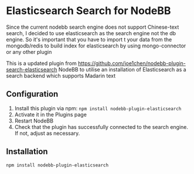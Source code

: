 # Elasticsearch Search for NodeBB

Since the current nodebb search engine does not support Chinese-text search, I decided to use elasticsearch as the search engine not the db engine. So it's important that you have to import t your data from the mongodb/redis to build index for elasticsearch by using mongo-connector or any other plugin 

This is a updated plugin from https://github.com/joe1chen/nodebb-plugin-search-elasticsearch  NodeBB to utilise an installation of Elasticsearch as a search backend which supports Madarin text

## Configuration

1. Install this plugin via npm: `npm install nodebb-plugin-elasticsearch`
1. Activate it in the Plugins page
1. Restart NodeBB
1. Check that the plugin has successfully connected to the search engine. If not, adjust as necessary.

## Installation

    npm install nodebb-plugin-elasticsearch